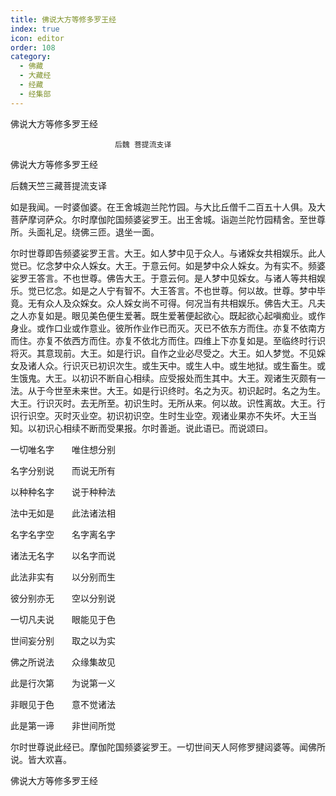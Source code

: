 ```yaml
---
title: 佛说大方等修多罗王经
index: true
icon: editor
order: 108
category:
  - 佛藏
  - 大藏经
  - 经藏
  - 经集部
---
```


  佛说大方等修多罗王经  

                        　　后魏 菩提流支译  

佛说大方等修多罗王经  

后魏天竺三藏菩提流支译  

如是我闻。一时婆伽婆。在王舍城迦兰陀竹园。与大比丘僧千二百五十人俱。及大菩萨摩诃萨众。尔时摩伽陀国频婆娑罗王。出王舍城。诣迦兰陀竹园精舍。至世尊所。头面礼足。绕佛三匝。退坐一面。  

尔时世尊即告频婆娑罗王言。大王。如人梦中见于众人。与诸婇女共相娱乐。此人觉已。忆念梦中众人婇女。大王。于意云何。如是梦中众人婇女。为有实不。频婆娑罗王答言。不也世尊。佛告大王。于意云何。是人梦中见婇女。与诸人等共相娱乐。觉已忆念。如是之人宁有智不。大王答言。不也世尊。何以故。世尊。梦中毕竟。无有众人及众婇女。众人婇女尚不可得。何况当有共相娱乐。佛告大王。凡夫之人亦复如是。眼见美色便生爱著。既生爱著便起欲心。既起欲心起嗔痴业。或作身业。或作口业或作意业。彼所作业作已而灭。灭已不依东方而住。亦复不依南方而住。亦复不依西方而住。亦复不依北方而住。四维上下亦复如是。至临终时行识将灭。其意现前。大王。如是行识。自作之业必尽受之。大王。如人梦觉。不见婇女及诸人众。行识灭已初识次生。或生天中。或生人中。或生地狱。或生畜生。或生饿鬼。大王。以初识不断自心相续。应受报处而生其中。大王。观诸生灭颇有一法。从于今世至未来世。大王。如是行识终时。名之为灭。初识起时。名之为生。大王。行识灭时。去无所至。初识生时。无所从来。何以故。识性离故。大王。行识行识空。灭时灭业空。初识初识空。生时生业空。观诸业果亦不失坏。大王当知。以初识心相续不断而受果报。尔时善逝。说此语已。而说颂曰。  

一切唯名字　　唯住想分别  

名字分别说　　而说无所有  

以种种名字　　说于种种法  

法中无如是　　此法诸法相  

名字名字空　　名字离名字  

诸法无名字　　以名字而说  

此法非实有　　以分别而生  

彼分别亦无　　空以分别说  

一切凡夫说　　眼能见于色  

世间妄分别　　取之以为实  

佛之所说法　　众缘集故见  

此是行次第　　为说第一义  

非眼见于色　　意不觉诸法  

此是第一谛　　非世间所觉  

尔时世尊说此经已。摩伽陀国频婆娑罗王。一切世间天人阿修罗揵闼婆等。闻佛所说。皆大欢喜。  

佛说大方等修多罗王经  
